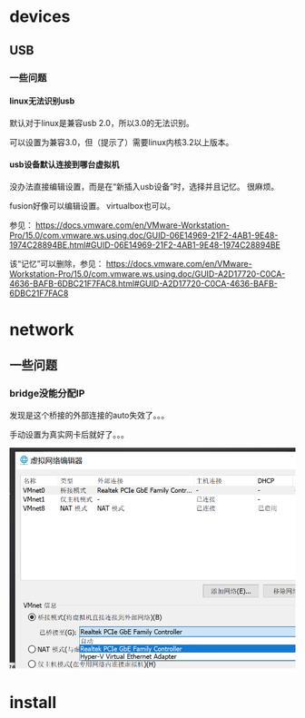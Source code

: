 

# devices



## USB



### 一些问题



#### linux无法识别usb



默认对于linux是兼容usb 2.0，所以3.0的无法识别。

可以设置为兼容3.0，但（提示了）需要linux内核3.2以上版本。





#### usb设备默认连接到哪台虚拟机

没办法直接编辑设置，而是在“新插入usb设备”时，选择并且记忆。 很麻烦。

fusion好像可以编辑设置。 virtualbox也可以。



参见： https://docs.vmware.com/en/VMware-Workstation-Pro/15.0/com.vmware.ws.using.doc/GUID-06E14969-21F2-4AB1-9E48-1974C28894BE.html#GUID-06E14969-21F2-4AB1-9E48-1974C28894BE



该“记忆”可以删除，参见： https://docs.vmware.com/en/VMware-Workstation-Pro/15.0/com.vmware.ws.using.doc/GUID-A2D17720-C0CA-4636-BAFB-6DBC21F7FAC8.html#GUID-A2D17720-C0CA-4636-BAFB-6DBC21F7FAC8



# network

## 一些问题

### bridge没能分配IP

发现是这个桥接的外部连接的auto失效了。。。

手动设置为真实网卡后就好了。。。



![image-20200605035144840](_pics/image-20200605035144840.png)





# install

